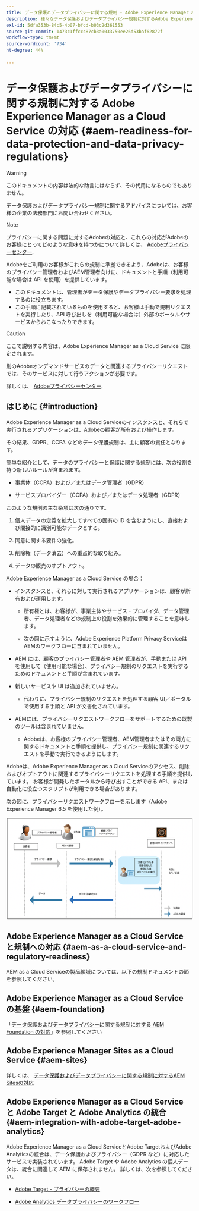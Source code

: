 ```yaml
---
title: データ保護とデータプライバシーに関する規制 - Adobe Experience Manager as a Cloud Service の対応
description: 様々なデータ保護およびデータプライバシー規制に対するAdobe Experience Manager as a Cloud Serviceのサポートと、新しいAEMas a Cloud Serviceプロジェクトを実装する際の準拠方法について説明します。 これらの規制には、カリフォルニア州消費者プライバシー法 (GDPR) である EU 一般データ保護規則 (GDPR) が含まれます。
exl-id: 5dfa353b-84c5-4b07-bfcd-b03c2d361553
source-git-commit: 1473c1ffccc87cb3a0033750ee26d53baf62872f
workflow-type: tm+mt
source-wordcount: '734'
ht-degree: 44%

---
```


# データ保護およびデータプライバシーに関する規制に対する Adobe Experience Manager as a Cloud Service の対応 {#aem-readiness-for-data-protection-and-data-privacy-regulations}

>[!WARNING]
>
>このドキュメントの内容は法的な助言にはならず、その代用になるものでもありません。
>
>データ保護およびデータプライバシー規制に関するアドバイスについては、お客様の企業の法務部門にお問い合わせください。

>[!NOTE]
>
>プライバシーに関する問題に対するAdobeの対応と、これらの対応がAdobeのお客様にとってどのような意味を持つかについて詳しくは、 [Adobeプライバシーセンター](https://www.adobe.com/jp/privacy.html).

Adobeをご利用のお客様がこれらの規制に準拠できるよう、Adobeは、お客様のプライバシー管理者およびAEM管理者向けに、ドキュメントと手順（利用可能な場合は API を使用）を提供しています。

* このドキュメントは、管理者がデータ保護やデータプライバシー要求を処理するのに役立ちます。
* この手順に記載されているものを使用すると、お客様は手動で規制リクエストを実行したり、API 呼び出しを（利用可能な場合は）外部のポータルやサービスからおこなったりできます。

>[!CAUTION]
>
>ここで説明する内容は、Adobe Experience Manager as a Cloud Service に限定されます。
>
>別のAdobeオンデマンドサービスのデータと関連するプライバシーリクエストでは、そのサービスに対して行うアクションが必要です。
>
>詳しくは、 [Adobeプライバシーセンター](https://www.adobe.com/jp/privacy.html).

## はじめに {#introduction}

Adobe Experience Manager as a Cloud Serviceのインスタンスと、それらで実行されるアプリケーションは、Adobeの顧客が所有および操作します。

その結果、GDPR、CCPA などのデータ保護規制は、主に顧客の責任となります。

簡単な紹介として、データのプライバシーと保護に関する規制には、次の役割を持つ新しいルールが含まれます。

* 事業体（CCPA）および／またはデータ管理者（GDPR）

* サービスプロバイダー（CCPA）および／またはデータ処理者（GDPR）

このような規則の主な条項は次の通りです。

1. 個人データの定義を拡大してすべての固有の ID を含むようにし、直接および間接的に識別可能なデータとする。

2. 同意に関する要件の強化。

3. 削除権（データ消去）への重点的な取り組み。

4. データの販売のオプトアウト。

Adobe Experience Manager as a Cloud Service の場合：

* インスタンスと、それらに対して実行されるアプリケーションは、顧客が所有および運用します。

   * 所有権とは、お客様が、事業主体やサービス・プロバイダ、データ管理者、データ処理者などの規制上の役割を効果的に管理することを意味します。

   * 次の図に示すように、Adobe Experience Platform Privacy ServiceはAEMのワークフローに含まれていません。

* AEM には、顧客のプライバシー管理者や AEM 管理者が、手動または API を使用して（使用可能な場合）、プライバシー規制のリクエストを実行するためのドキュメントと手順が含まれています。

* 新しいサービスや UI は追加されていません。

   * 代わりに、プライバシー規制のリクエストを処理する顧客 UI／ポータルで使用する手順と API が文書化されています。

* AEMには、プライバシーリクエストワークフローをサポートするための既製のツールは含まれていません。

   * Adobeは、お客様のプライバシー管理者、AEM管理者またはその両方に関するドキュメントと手順を提供し、プライバシー規制に関連するリクエストを手動で実行できるようにします。

Adobeは、Adobe Experience Manager as a Cloud Serviceのアクセス、削除およびオプトアウトに関連するプライバシーリクエストを処理する手順を提供しています。 お客様が開発したポータルから呼び出すことができる API、または自動化に役立つスクリプトが利用できる場合があります。

次の図に、プライバシーリクエストワークフローを示します（Adobe Experience Manager 6.5 を使用した例）。

![データ保護とプライバシー](assets/data-protection-and-privacy-01.png)

## Adobe Experience Manager as a Cloud Service と規制への対応 {#aem-as-a-cloud-service-and-regulatory-readiness}

AEM as a Cloud Serviceの製品領域については、以下の規制ドキュメントの節を参照してください。

## Adobe Experience Manager as a Cloud Service の基盤 {#aem-foundation}

「[データ保護およびデータプライバシーに関する規制に対する AEM Foundation の対応](/help/compliance/data-privacy-and-protection-readiness/foundation-readiness.md)」を参照してください

## Adobe Experience Manager Sites as a Cloud Service {#aem-sites}

詳しくは、 [データ保護およびデータプライバシーに関する規制に対するAEM Sitesの対応](/help/compliance/data-privacy-and-protection-readiness/sites-readiness.md)

## Adobe Experience Manager as a Cloud Service と Adobe Target と Adobe Analytics の統合 {#aem-integration-with-adobe-target-adobe-analytics}

Adobe Experience Manager as a Cloud ServiceとAdobe TargetおよびAdobe Analyticsの統合は、データ保護およびプライバシー（GDPR など）に対応したサービスで実装されています。 Adobe Target や Adobe Analytics の個人データは、統合に関連して AEM に保存されません。
詳しくは、次を参照してください。

* [Adobe Target - プライバシーの概要](https://experienceleague.adobe.com/docs/target-dev/developer/implementation/privacy/cmp-privacy-and-general-data-protection-regulation.html?lang=ja)

* [Adobe Analytics データプライバシーのワークフロー](https://experienceleague.adobe.com/docs/analytics/admin/admin-tools/data-governance/an-gdpr-workflow.html)
